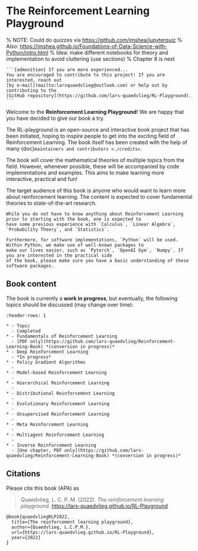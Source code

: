# The Reinforcement Learning Playground

% NOTE: Could do quizzes via https://github.com/jmshea/jupyterquiz
% Also: https://jmshea.github.io/Foundations-of-Data-Science-with-Python/intro.html
% Idea: make different notebooks for theory and implementation to avoid cluttering (use sections)
% Chapter 8 is next

````{margin}
```{admonition} If you are more experienced...
You are encouraged to contribute to this project! If you are interested, reach out 
[by e-mail](mailto:larsquaedvlieg@outlook.com) or help out by contributing to the 
[GitHub repository](https://github.com/lars-quaedvlieg/RL-Playground).
```
````

Welcome to the **Reinforcement Learning Playground**! We are happy that you have decided to give our book a try. 

The RL-playground is an open-source and interactive book project that has been initiated, hoping to inspire people to 
get into the exciting field of Reinforcement Learning. The book itself has been created with the help of many 
{doc}`maintainers and contributors <./credits>`.

The book will cover the mathematical theories of multiple topics from the field. However, whenever possible, 
these will be accompanied by code implementations and examples. This aims to make learning more interactive, practical 
and fun! 

The target audience of this book is anyone who would want to learn more about reinforcement learning. The content is 
expected to cover fundamental theories to state-of-the-art research.

```{tip}
While you do not have to know anything about Reinforcement Learning prior to starting with the book, one is expected to
have some previous experience with `Calculus`, `Linear Algebra`, `Probability Theory`, and `Statistics`.

Furthermore, for software implementations, `Python` will be used. Within Python, we make use of well-known packages to 
make our lives easier, such as `Pytorch`, `OpenAI Gym`, `Numpy`. If you are interested in the practical side 
of the book, please make sure you have a basic understanding of these software packages.
```

## Book content

The book is currently a **work in progress**, but eventually, the following topics should be discussed (may change 
over time):

```{list-table}
:header-rows: 1

* - Topic
  - Completed
* - Fundamentals of Reinforcement Learning
  - [PDF only](https://github.com/lars-quaedvlieg/Reinforcement-Learning-Book) *(conversion in progress)*
* - Deep Reinforcement Learning
  - *In progress*
* - Policy Gradient Algorithms
  - 
* - Model-based Reinforcement Learning
  - 
* - Hierarchical Reinforcement Learning
  - 
* - Distributional Reinforcement Learning
  - 
* - Evolutionary Reinforcement Learning
  - 
* - Unsupervised Reinforcement Learning
  - 
* - Meta Reinforcement Learning
  - 
* - Multiagent Reinforcement Learning
  - 
* - Inverse Reinforcement Learning
  - [One chapter, PDF only](https://github.com/lars-quaedvlieg/Reinforcement-Learning-Book) *(conversion in progress)*
```

## Citations

Please cite this book (APA) as

> Quaedvlieg, L. C. P. M. (2022). *The reinforcement learning playground*. 
> https://lars-quaedvlieg.github.io/RL-Playground

```
@book{quaedvliegRLP2022,
  title={The reinforcement learning playground},
  author={Quaedvlieg, L.C.P.M.},
  url={https://lars-quaedvlieg.github.io/RL-Playground},
  year={2022}
}
```